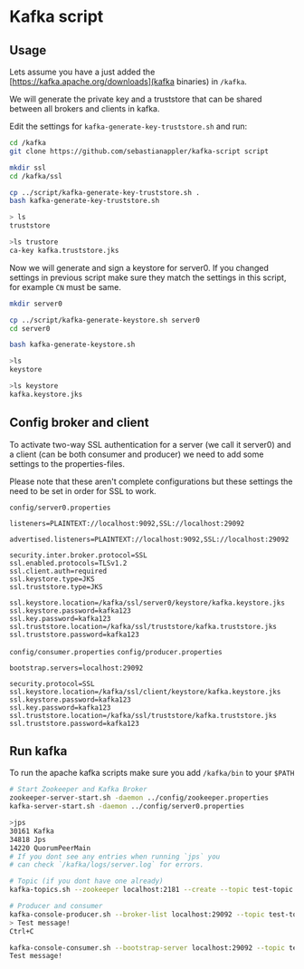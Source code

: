 # Kafka script

## Usage

Lets assume you have a just added the [https://kafka.apache.org/downloads](kafka binaries) in `/kafka`.

We will generate the private key and a truststore that can be shared
between all brokers and clients in kafka.

Edit the settings for `kafka-generate-key-truststore.sh` and run:
``` sh
cd /kafka
git clone https://github.com/sebastianappler/kafka-script script

mkdir ssl
cd /kafka/ssl

cp ../script/kafka-generate-key-truststore.sh .
bash kafka-generate-key-truststore.sh

> ls
truststore

>ls trustore
ca-key kafka.truststore.jks
```


Now we will generate and sign a keystore for server0.
If you changed settings in previous script make sure they match the 
settings in this script, for example `CN` must be same.
``` sh
mkdir server0

cp ../script/kafka-generate-keystore.sh server0
cd server0

bash kafka-generate-keystore.sh

>ls
keystore

>ls keystore
kafka.keystore.jks
```

## Config broker and client 

To activate two-way SSL authentication for a server (we call it server0) 
and a client (can be both consumer and producer) we need to add some
settings to the properties-files.

Please note that these aren't complete configurations but these settings the need
to be set in order for SSL to work.

`config/server0.properties`
``` java-properties
listeners=PLAINTEXT://localhost:9092,SSL://localhost:29092

advertised.listeners=PLAINTEXT://localhost:9092,SSL://localhost:29092

security.inter.broker.protocol=SSL
ssl.enabled.protocols=TLSv1.2
ssl.client.auth=required
ssl.keystore.type=JKS
ssl.truststore.type=JKS

ssl.keystore.location=/kafka/ssl/server0/keystore/kafka.keystore.jks
ssl.keystore.password=kafka123
ssl.key.password=kafka123
ssl.truststore.location=/kafka/ssl/truststore/kafka.truststore.jks
ssl.truststore.password=kafka123
```
`config/consumer.properties`
`config/producer.properties`
``` java-properties
bootstrap.servers=localhost:29092

security.protocol=SSL
ssl.keystore.location=/kafka/ssl/client/keystore/kafka.keystore.jks
ssl.keystore.password=kafka123
ssl.key.password=kafka123
ssl.truststore.location=/kafka/ssl/truststore/kafka.truststore.jks
ssl.truststore.password=kafka123
```

## Run kafka
To run the apache kafka scripts make sure you add `/kafka/bin` to your `$PATH`

``` sh
# Start Zookeeper and Kafka Broker
zookeeper-server-start.sh -daemon ../config/zookeeper.properties
kafka-server-start.sh -daemon ../config/server0.properties

>jps
30161 Kafka
34818 Jps
14220 QuorumPeerMain
# If you dont see any entries when running `jps` you 
# can check `/kafka/logs/server.log` for errors.

# Topic (if you dont have one already)
kafka-topics.sh --zookeeper localhost:2181 --create --topic test-topic --partitions 1 --replication-factor 1

# Producer and consumer
kafka-console-producer.sh --broker-list localhost:29092 --topic test-topic --producer.config ../config/producer.properties
> Test message!
Ctrl+C

kafka-console-consumer.sh --bootstrap-server localhost:29092 --topic test-topic --from-beginning --consumer.config ../config/consumer.properties
Test message!
```
